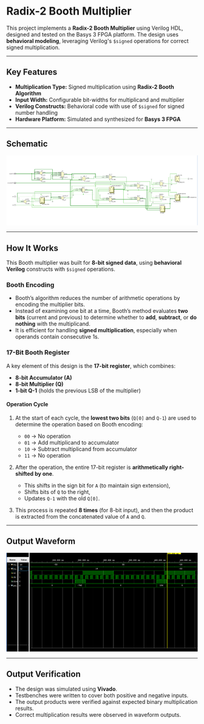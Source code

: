 # Radix-2 Booth Multiplier

This project implements a **Radix-2 Booth Multiplier** using Verilog HDL, designed and tested on the Basys 3 FPGA platform. The design uses **behavioral modeling**, leveraging Verilog's `$signed` operations for correct signed multiplication.

---

## Key Features

- **Multiplication Type:** Signed multiplication using **Radix-2 Booth Algorithm**
- **Input Width:** Configurable bit-widths for multiplicand and multiplier
- **Verilog Constructs:** Behavioral code with use of `$signed` for signed number handling
- **Hardware Platform:** Simulated and synthesized for **Basys 3 FPGA**

---

## Schematic

![Schematic](results/schematic.png)

---

## How It Works

This Booth multiplier was built for **8-bit signed data**, using **behavioral Verilog** constructs with `$signed` operations.

### Booth Encoding
- Booth’s algorithm reduces the number of arithmetic operations by encoding the multiplier bits.
- Instead of examining one bit at a time, Booth’s method evaluates **two bits** (current and previous) to determine whether to **add**, **subtract**, or **do nothing** with the multiplicand.
- It is efficient for handling **signed multiplication**, especially when operands contain consecutive 1s.

### 17-Bit Booth Register
A key element of this design is the **17-bit register**, which combines:
- **8-bit Accumulator (A)**
- **8-bit Multiplier (Q)**
- **1-bit Q-1** (holds the previous LSB of the multiplier)

#### Operation Cycle
1. At the start of each cycle, the **lowest two bits** (`Q[0]` and `Q-1`) are used to determine the operation based on Booth encoding:
   - `00` → No operation
   - `01` → Add multiplicand to accumulator
   - `10` → Subtract multiplicand from accumulator
   - `11` → No operation

2. After the operation, the entire 17-bit register is **arithmetically right-shifted by one**.
   - This shifts in the sign bit for `A` (to maintain sign extension),
   - Shifts bits of `Q` to the right,
   - Updates `Q-1` with the old `Q[0]`.

3. This process is repeated **8 times** (for 8-bit input), and then the product is extracted from the concatenated value of `A` and `Q`.

---

## Output Waveform

![Waveform](results/output.png)

---

## Output Verification

- The design was simulated using **Vivado**.
- Testbenches were written to cover both positive and negative inputs.
- The output products were verified against expected binary multiplication results.
- Correct multiplication results were observed in waveform outputs.


